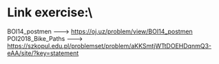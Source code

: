 # Link exercise:\
BOI14_postmen ---> https://oj.uz/problem/view/BOI14_postmen \
POI2018_Bike_Paths --->  https://szkopul.edu.pl/problemset/problem/aKKSmtjWTtDOEHDqnmQ3-eAA/site/?key=statement 
